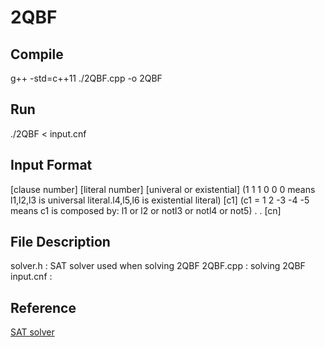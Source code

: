 # 2QBF

## Compile
g++ -std=c++11 ./2QBF.cpp -o 2QBF

## Run
./2QBF < input.cnf

## Input Format
[clause number] [literal number]
[univeral or existential]  (1 1 1 0 0 0 means l1,l2,l3 is universal literal.l4,l5,l6 is existential literal)
[c1]   (c1 = 1 2 -3 -4 -5 means c1 is composed by: l1 or l2 or notl3 or notl4 or not5)
.
.
[cn]

## File Description
solver.h : SAT solver used when solving 2QBF
2QBF.cpp : solving 2QBF
input.cnf :

## Reference
[SAT solver](https://github.com/sukrutrao/SAT-Solver-CDCL)
